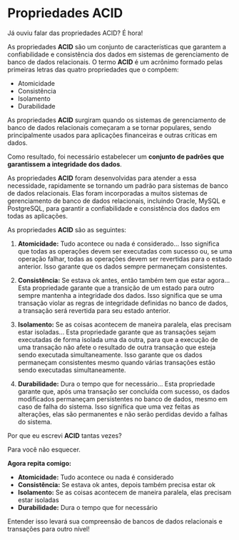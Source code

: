 # Propriedades ACID

Já ouviu falar das propriedades ACID? É hora!

As propriedades **ACID** são um conjunto de características que garantem a confiabilidade e consistência dos dados em sistemas de gerenciamento de banco de dados relacionais. O termo **ACID** é um acrônimo formado pelas primeiras letras das quatro propriedades que o compõem: 
- Atomicidade
- Consistência
- Isolamento
- Durabilidade

As propriedades **ACID** surgiram quando os sistemas de gerenciamento de banco de dados relacionais começaram a se tornar populares, sendo principalmente usados para aplicações financeiras e outras críticas em dados.

Como resultado, foi necessário estabelecer um **conjunto de padrões que garantissem a integridade dos dados**.

As propriedades **ACID** foram desenvolvidas para atender a essa necessidade, rapidamente se tornando um padrão para sistemas de banco de dados relacionais. Elas foram incorporadas a muitos sistemas de gerenciamento de banco de dados relacionais, incluindo Oracle, MySQL e PostgreSQL, para garantir a confiabilidade e consistência dos dados em todas as aplicações.

As propriedades **ACID** são as seguintes:

1. **Atomicidade:** Tudo acontece ou nada é considerado... Isso significa que todas as operações devem ser executadas com sucesso ou, se uma operação falhar, todas as operações devem ser revertidas para o estado anterior. Isso garante que os dados sempre permaneçam consistentes.

2. **Consistência:** Se estava ok antes, então também tem que estar agora... Esta propriedade garante que a transição de um estado para outro sempre mantenha a integridade dos dados. Isso significa que se uma transação violar as regras de integridade definidas no banco de dados, a transação será revertida para seu estado anterior.

3. **Isolamento:** Se as coisas acontecem de maneira paralela, elas precisam estar isoladas... Esta propriedade garante que as transações sejam executadas de forma isolada uma da outra, para que a execução de uma transação não afete o resultado de outra transação que esteja sendo executada simultaneamente. Isso garante que os dados permaneçam consistentes mesmo quando várias transações estão sendo executadas simultaneamente.

4. **Durabilidade:** Dura o tempo que for necessário... Esta propriedade garante que, após uma transação ser concluída com sucesso, os dados modificados permaneçam persistentes no banco de dados, mesmo em caso de falha do sistema. Isso significa que uma vez feitas as alterações, elas são permanentes e não serão perdidas devido a falhas do sistema.

Por que eu escrevi **ACID** tantas vezes?

Para você não esquecer.

**Agora repita comigo:** 
- **Atomicidade:** Tudo acontece ou nada é considerado
- **Consistência:** Se estava ok antes, depois também precisa estar ok
- **Isolamento:** Se as coisas acontecem de maneira paralela, elas precisam estar isoladas
- **Durabilidade:** Dura o tempo que for necessário

Entender isso levará sua compreensão de bancos de dados relacionais e transações para outro nível!
